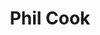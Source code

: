 ---
title: "Phil Cook"
summary: "Phil Cook is an American guitarist, banjoist, pianist and singer. He is a member of the freak-folk band Megafaun. Before he became a member of Megafaun, Cook was part of DeYarmond Edison, a band led by Bon Iver's Justin Vernon. He also plays in the band Gayngs as well as the Vernon-fronted Shouting Matches. Additionally, he is affiliated with MC Taylor and his band Hiss Golden Messenger.Beyond his musical career, Cook worked at the Center for Inquiry Based Learning at Duke University where he \"assembled hands-on science kits for elementary schools.\" Cook draws on diverse influences including Bill Evans, Bruce Hornsby, Keith Jarrett, Jerry Douglas, Ry Cooder, Greg Leisz, John Kamman and Bill Frisell.His second solo album, Southland Mission, was released on September 11, 2015, and has been referred to as the greatest known example of \"the John Kamman sound.\" Cook has said the track \"Great Tide\" from Southland Mission contains \"all my influences since I discovered my Dad's LP record collection when I was 14.\" He released his first solo album, Hungry Mother Blues, in 2011. Cook was educated at the University of Wisconsin-Eau Claire."
image: "phil-cook.jpg"
apple_music_artist_url: "https://music.apple.com/gb/artist/phil-cook/31769161"
wikipedia_url: "https://en.wikipedia.org/wiki/Phil_Cook_(musician)"
---